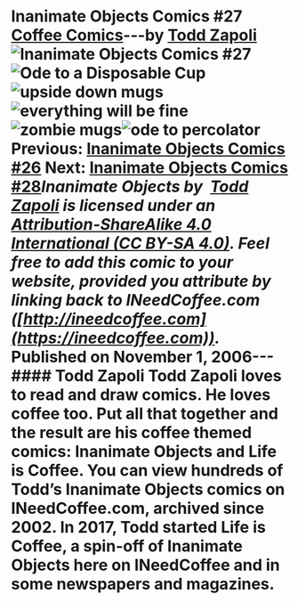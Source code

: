 # Inanimate Objects Comics #27 [Coffee Comics](https://ineedcoffee.com/section/coffee-comics/)---by [Todd Zapoli](https://ineedcoffee.com/by/todd-zapoli/)![Inanimate Objects Comics #27](https://ineedcoffee.com/images/posts/inanimate-objects-comics-27/Inanimate-Objects-Coffee-Comics640x400.jpg)![Ode to a Disposable Cup](https://ineedcoffee.com/assets/14Disposable.DgzO05Fh_Z1SFjgS.webp)![upside down mugs](https://ineedcoffee.com/assets/0161-upsidedown-mugs.BlEyKts2_ZT6gGK.webp)![everything will be fine](https://ineedcoffee.com/assets/0162grindomatic.CLW5e1cf_Z2l4xC9.webp)![ zombie mugs](https://ineedcoffee.com/assets/0163zombie-mugs.CnCwyLq0_2lONe5.webp)![ode to percolator](https://ineedcoffee.com/assets/0140-ode-to-percolator-650x308.CtGp-N_t_K0AQq.webp) Previous: [Inanimate Objects Comics #26](https://ineedcoffee.com/inanimate-objects-comics-26/) Next: [Inanimate Objects Comics #28](https://ineedcoffee.com/inanimate-objects-comics-28/)_Inanimate Objects by  [Todd Zapoli](https://ineedcoffee.com/) is licensed under an  [Attribution-ShareAlike 4.0 International (CC BY-SA 4.0)](https://creativecommons.org/licenses/by-sa/4.0/). Feel free to add this comic to your website, provided you attribute by linking back to INeedCoffee.com ([http://ineedcoffee.com](https://ineedcoffee.com))._ Published on November 1, 2006--- #### Todd Zapoli Todd Zapoli loves to read and draw comics. He loves coffee too. Put all that together and the result are his coffee themed comics: Inanimate Objects and Life is Coffee. You can view hundreds of Todd’s Inanimate Objects comics on INeedCoffee.com, archived since 2002. In 2017, Todd started Life is Coffee, a spin-off of Inanimate Objects here on INeedCoffee and in some newspapers and magazines.